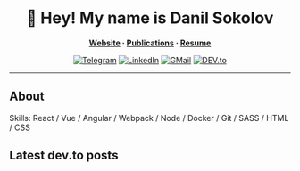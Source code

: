 <h1 align="center">👋 Hey! My name is Danil Sokolov</h1>
<p align="center">
    <strong>
        <a href="https://danil.vercel.app">Website</a> ·
        <a href="https://dev.to/sejjax">Publications</a> ·
        <a href="https://sejjax.notion.site/Danil-Sokolov-Resume-2cdf3340948447d6a67af27ce33e2dbf">Resume</a>
    </strong>
</p>
<div align="center">
    <a href="https://t.me/sejjax/" target="_blank"><img src="https://img.shields.io/badge/Telegram-%233290ec.svg?&style=flat-square&logo=telegram&logoColor=white" alt="Telegram"></a>
    <a href="https://www.linkedin.com/in/danilsokolov/" target="_blank"><img src="https://img.shields.io/badge/LinkedIn-%230077B5.svg?&style=flat-square&logo=linkedin&logoColor=white" alt="LinkedIn"></a>
    <a href="mailto:Danil Sokolov<sejjax@gmail.com>" target="_blank"><img src="https://img.shields.io/badge/Mail-%23e24335.svg?&style=flat-square&logo=gmail&logoColor=white" alt="GMail"></a>
    <a href="https://dev.to/sejjax" target="_blank"><img src="https://img.shields.io/badge/DEV-%230A0A0A.svg?&style=flat-square&logo=DEV.to&logoColor=white" alt="DEV.to"></a>
</div>
<hr/>

## About
Skills: React / Vue / Angular / Webpack / Node  / Docker / Git / SASS / HTML / CSS

## Latest dev.to posts
<!-- BLOG-POST-LIST:START -->
<!-- BLOG-POST-LIST:END -->
